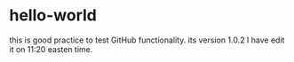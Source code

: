 # hello-world
this is  good practice to test GitHub functionality. 
its version 1.0.2 
I have edit it on 11:20 easten time. 

